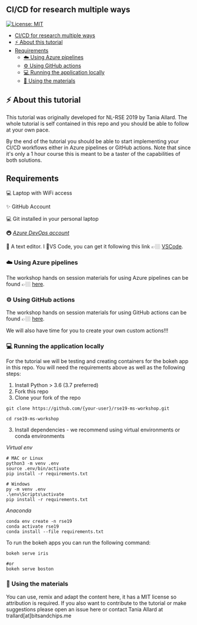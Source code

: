 ## CI/CD for research multiple ways

[![License: MIT](https://img.shields.io/badge/License-MIT-c886e5.svg)](https://opensource.org/licenses/MIT)
- [CI/CD for research multiple ways](#cicd-for-research-multiple-ways)
- [⚡️ About this tutorial](#%e2%9a%a1%ef%b8%8f-about-this-tutorial)
- [Requirements](#requirements)
  - [☁️ Using Azure pipelines](#%e2%98%81%ef%b8%8f-using-azure-pipelines)
  - [⚙️ Using GitHub actions](#%e2%9a%99%ef%b8%8f-using-github-actions)
  - [💻 Running the application locally](#%f0%9f%92%bb-running-the-application-locally)
  - [📓 Using the materials](#%f0%9f%93%93-using-the-materials)

## ⚡️ About this tutorial
This tutorial was originally developed for NL-RSE 2019 by Tania Allard. The whole tutorial is self contained in this repo and you should be able to follow at your own pace. 

By the end of the tutorial you should be able to start implementing your CI/CD workflows either in Azure pipelines or GitHub actions. 
Note that since it's only a 1 hour course this is meant to be a taster of the capabilities of both solutions.

## Requirements

💻 Laptop with WiFi access

✨ GitHub Account

💻 Git installed in your personal laptop

🚇 _[Azure DevOps account](https://azure.microsoft.com/services/devops/?WT.mc_id=rse-github-taallard)_

📝 A text editor. I 💜VS Code, you can get it following this link 👉🏼 [VSCode](https://code.visualstudio.com//?wt.mc_id=rse-github-taallard).

### ☁️ Using Azure pipelines
The workshop hands on session materials for using Azure pipelines can be found 👉🏼 [here](./az-pipeline-vm.md).

### ⚙️ Using GitHub actions
The workshop hands on session materials for using GitHub actions can be found 👉🏼 [here](./github-actions.md).

We will also have time for you to create your own custom actions!!!

### 💻 Running the application locally
For the tutorial we will be testing and creating containers for the bokeh app in this repo.
You will need the requirements above as well as the following steps:

1. Install Python > 3.6 (3.7 preferred)
2. Fork this repo 
3. Clone your fork of the repo
```
git clone https://github.com/{your-user}/rse19-ms-workshop.git

cd rse19-ms-workshop
```
3. Install dependencies - we recommend using virtual environments or conda environments

_Virtual env_
```
# MAC or Linux 
python3 -m venv .env
source .env/bin/activate
pip install -r requirements.txt
```

```
# Windows
py -m venv .env
.\env\Scripts\activate
pip install -r requirements.txt
```

_Anaconda_
```
conda env create -n rse19
conda activate rse19
conda install --file requirements.txt
```

To run the bokeh apps you can run the following command:

```
bokeh serve iris

#or
bokeh serve boston
```

### 📓 Using the materials

You can use, remix and adapt the content here, it has a MIT license so attribution is required. 
If you also want to contribute to the tutorial or make suggestions please open an issue here or contact Tania Allard at trallard[at]bitsandchips.me 